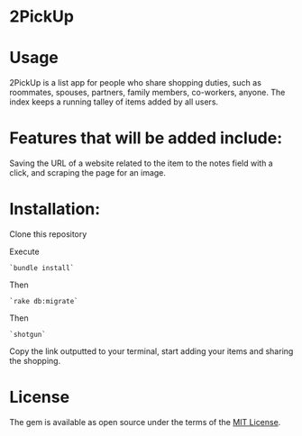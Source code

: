 # 2PickUp

# Usage
2PickUp is a list app for people who share shopping duties, such as roommates, spouses, partners, family members, co-workers, anyone. The index keeps a running talley of items added by all users.

# Features that will be added include:
  Saving the URL of a website related to the item to the notes field with a click, and scraping the page for an image.

# Installation:
  Clone this repository

  Execute

    `bundle install`

  Then

    `rake db:migrate`

  Then

    `shotgun`

Copy the link outputted to your terminal, start adding your items and sharing the shopping.

# License
  The gem is available as open source under the terms of the [MIT License](https://opensource.org/licenses/MIT).